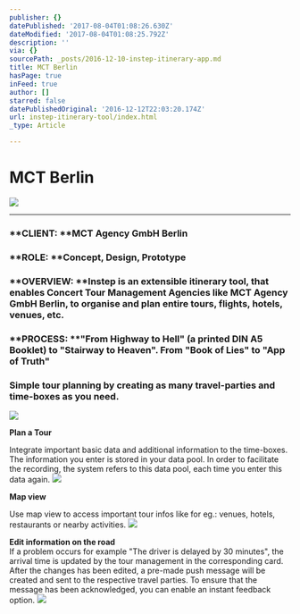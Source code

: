 ```yaml
---
publisher: {}
datePublished: '2017-08-04T01:08:26.630Z'
dateModified: '2017-08-04T01:08:25.792Z'
description: ''
via: {}
sourcePath: _posts/2016-12-10-instep-itinerary-app.md
title: MCT Berlin
hasPage: true
inFeed: true
author: []
starred: false
datePublishedOriginal: '2016-12-12T22:03:20.174Z'
url: instep-itinerary-tool/index.html
_type: Article

---
```

# MCT Berlin
![](https://the-grid-user-content.s3-us-west-2.amazonaws.com/ce2beed3-5e8a-42e4-a2ea-1b00441d7085.jpg)

---

### **CLIENT: **MCT Agency GmbH Berlin

### **ROLE: **Concept, Design, Prototype

### **OVERVIEW: **Instep is an extensible itinerary tool, that enables Concert Tour Management Agencies like MCT Agency GmbH Berlin, to organise and plan entire tours, flights, hotels, venues, etc.

### **PROCESS: **"From Highway to Hell" (a printed DIN A5 Booklet) to "Stairway to Heaven". From "Book of Lies" to "App of Truth"

### Simple tour planning by creating as many travel-parties and time-boxes as you need.
![](https://the-grid-user-content.s3-us-west-2.amazonaws.com/711a7e7a-63a8-473d-9998-9c5615b62106.gif)

**Plan a Tour**

Integrate important basic data and additional information to the time-boxes. The information you enter is stored in your data pool. In order to facilitate the recording, the system refers to this data pool, each time you enter this data again.
![](https://the-grid-user-content.s3-us-west-2.amazonaws.com/9bfcf83d-a89b-4d4e-9da2-9e549d188ced.gif)

**Map view**

Use map view to access important tour infos like for eg.: venues, hotels, restaurants or nearby activities.
![](https://the-grid-user-content.s3-us-west-2.amazonaws.com/5de26c7c-507f-4b15-a84f-5ee5cf798839.gif)

**Edit information on the road**  
If a problem occurs for example "The driver is delayed by 30 minutes", the arrival time is updated by the tour management in the corresponding card. After the changes has been edited, a pre-made push message will be created and sent to the respective travel parties. To ensure that the message has been acknowledged, you can enable an instant feedback option.
![](https://the-grid-user-content.s3-us-west-2.amazonaws.com/638d8397-40b7-4bc1-b7f0-8d191d6c57b6.gif)